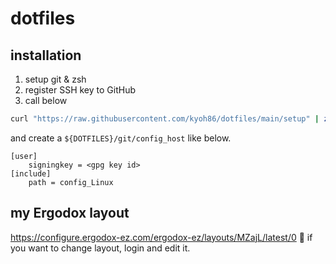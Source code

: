 # dotfiles

## installation

1. setup git & zsh
2. register SSH key to GitHub
3. call below

```sh
curl "https://raw.githubusercontent.com/kyoh86/dotfiles/main/setup" | zsh
```

and create a `${DOTFILES}/git/config_host` like below.

```
[user]
	signingkey = <gpg key id>
[include]
	path = config_Linux
```

## my Ergodox layout

https://configure.ergodox-ez.com/ergodox-ez/layouts/MZajL/latest/0
:memo: if you want to change layout, login and edit it.
